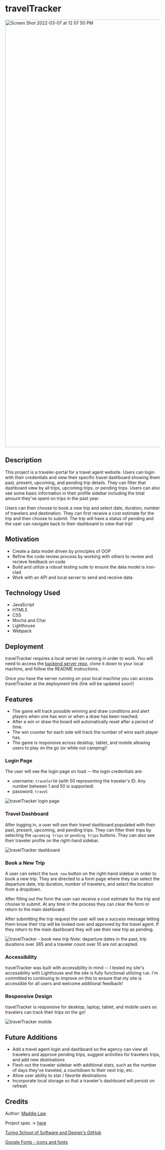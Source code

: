  # travelTracker 

<img width="1385" alt="Screen Shot 2022-03-07 at 12 07 50 PM" src="https://user-images.githubusercontent.com/92049763/157101232-62bf0c78-1f8f-448d-8cb3-0dce84281809.png">

## Description
This project is a traveler-portal for a travel agent website. Users can login with their credentials and view their specific travel dashboard showing them past, present, upcoming, and pending trip details. They can filter that dashboard view by all trips, upcoming trips, or pending trips. Users can also see some basic information in their profile sidebar including the total amount they've spent on trips in the past year.

Users can then choose to book a new trip and select date, duration, number of travelers and destination. They can first receive a cost estimate for the trip and then choose to submit. The trip will have a status of pending and the user can navigate back to their dashboard to view that trip!

## Motivation
- Create a data model driven by principles of OOP
- Refine the code review process by working with others to review and recieve feedback on code
- Build and utilize a robust testing suite to ensure the data model is iron-clad
- Work with an API and local server to send and receive data

## Technology Used
- JavaScript
- HTML5
- CSS
- Mocha and Chai
- Lighthouse
- Webpack

## Deployment
travelTracker requires a local server be running in order to work. You will need to access the [backend server repo](https://github.com/turingschool-examples/travel-tracker-api), clone it down to your local machine, and follow the README instructions.

Once you have the server running on your local machine you can access travelTracker at the deployment link (link will be updated soon!)


## Features

- The game will track possible winning and draw conditions and alert players when one has won or when a draw has been reached.
- After a win or draw the board will automatically reset after a period of time.
- The win counter for each side will track the number of wins each player has.
- The game is responsive across desktop, tablet, and mobile allowing users to play on the go (or while out camping)!

### Login Page

The user will see the login page on load -- the login credentials are:
- username: `traveler50` (with 50 representing the traveler's ID. Any number between 1 and 50 is supported)
- password: `travel`

![travelTracker login page](https://media3.giphy.com/media/FSlJC1uvXhdhQAnuza/giphy.gif?cid=790b76118e5d5f6f6c2d03cdd703d6dbe5398aa4c70dbd2c&rid=giphy.gif&ct=g)


### Travel Dashboard

After logging in, a user will see their travel dashboard populated with their past, present, upcoming, and pending trips. They can filter their trips by selecting the `upcoming trips` or `pending trips` buttons. They can also see their traveler profile on the right-hand sidebar.

![travelTracker dashboard](https://user-images.githubusercontent.com/92049763/157094034-28128b03-97de-4662-bc01-8b0444e8556d.gif)


### Book a New Trip

A user can select the `book now` button on the right-hand sidebar in order to book a new trip. They are directed to a form page where they can select the departure date, trip duration, number of travelers, and select the location from a dropdown. 

After filling out the form the user can receive a cost estimate for the trip and choose to submit. At any time in the process they can clear the form or return to the main dashboard.

After submitting the trip request the user will see a success message letting them know their trip will be looked over and approved by the travel agent. If they return to the main dashboard they will see their new trip as pending.

![travelTracker - book new trip](https://user-images.githubusercontent.com/92049763/157094501-5a79c4bb-c63f-4348-b57c-9886a2e58cb4.gif)
*Note:* departure dates in the past, trip durations over 365 and a traveler count over 10 are not accepted.


### Accessibility

travelTracker was built with accessibility in mind -- I tested my site's accessibility with Lighthouse and the site is fully functional utilizing `tab`. I'm committed to continuing to improve on this to ensure that my site is accessible for all users and welcome additional feedback!

### Responsive Design 

travelTracker is responsive for desktop, laptop, tablet, and mobile users so travelers can track their trips on the go!

![travelTracker mobile](https://user-images.githubusercontent.com/92049763/157099342-f4069b48-14b0-4198-be1c-ecb0d9c12519.gif)


## Future Additions
- Add a travel agent login and dashboard so the agency can view all travelers and approve pending trips, suggest activities for travelers trips, and add new destinations
- Flesh out the traveler sidebar with additional stats, such as the number of days they've traveled, a countdown to their next trip, etc.
- Allow user ability to star / favorite destinations
- Incorporate local storage so that a traveler's dashboard will persist on refresh


## Credits
Author: [Maddie Law](https://github.com/maddielaw)

Project spec -> [here](https://frontend.turing.edu/projects/travel-tracker.html)

[Turing School of Software and Design's GitHub](https://github.com/turingschool-examples)

[Google Fonts - icons and fonts](https://fonts.google.com/?query=work)
